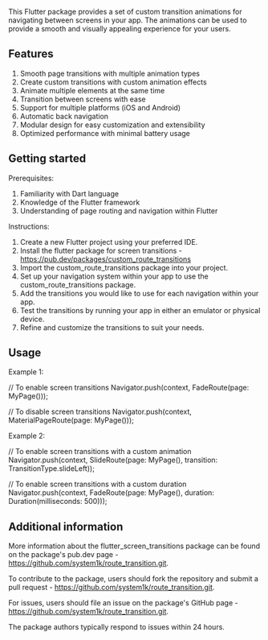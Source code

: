 <!-- 
This README describes the package. If you publish this package to pub.dev,
this README's contents appear on the landing page for your package.

For information about how to write a good package README, see the guide for
[writing package pages](https://dart.dev/guides/libraries/writing-package-pages). 

For general information about developing packages, see the Dart guide for
[creating packages](https://dart.dev/guides/libraries/create-library-packages)
and the Flutter guide for
[developing packages and plugins](https://flutter.dev/developing-packages). 
-->

This Flutter package provides a set of custom transition animations for navigating 
between screens in your app. The animations can be used to provide a smooth and 
visually appealing experience for your users.

## Features

1. Smooth page transitions with multiple animation types
2. Create custom transitions with custom animation effects
3. Animate multiple elements at the same time
4. Transition between screens with ease
5. Support for multiple platforms (iOS and Android)
6. Automatic back navigation
7. Modular design for easy customization and extensibility
8. Optimized performance with minimal battery usage

## Getting started

Prerequisites: 
1. Familiarity with Dart language 
2. Knowledge of the Flutter framework 
3. Understanding of page routing and navigation within Flutter

Instructions:
1. Create a new Flutter project using your preferred IDE.
2. Install the flutter package for screen transitions - https://pub.dev/packages/custom_route_transitions
3. Import the custom_route_transitions package into your project.
4. Set up your navigation system within your app to use the custom_route_transitions package.
5. Add the transitions you would like to use for each navigation within your app.
6. Test the transitions by running your app in either an emulator or physical device.
7. Refine and customize the transitions to suit your needs.

## Usage

Example 1:

// To enable screen transitions
Navigator.push(context, FadeRoute(page: MyPage()));

// To disable screen transitions
Navigator.push(context, MaterialPageRoute(page: MyPage()));

Example 2:

// To enable screen transitions with a custom animation
Navigator.push(context, SlideRoute(page: MyPage(), transition: TransitionType.slideLeft));

// To enable screen transitions with a custom duration
Navigator.push(context, FadeRoute(page: MyPage(), duration: Duration(milliseconds: 500)));

## Additional information

More information about the flutter_screen_transitions package can be found on the package's pub.dev page - https://github.com/system1k/route_transition.git. 

To contribute to the package, users should fork the repository and submit a pull request - https://github.com/system1k/route_transition.git. 

For issues, users should file an issue on the package's GitHub page - https://github.com/system1k/route_transition.git. 

The package authors typically respond to issues within 24 hours.